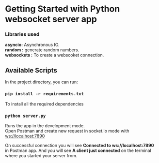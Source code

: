 # Getting Started with Python websocket server app

### Libraries used

**asyncio:** Asynchronous IO.\
**random :** generate random numbers.\
**websockets :** To create a webscoket connection.

## Available Scripts

In the project directory, you can run:

### `pip install -r requirements.txt`

To install all the required dependencies

### `python server.py`

Runs the app in the development mode.\
Open Postman and create new request in socket.io mode with [ws://localhost:7890](ws://localhost:7890)

On successful connection you will see **Connected to ws://localhost:7890** in Postman app.
And you will see **A client just connected** on the terminal where you started your server from.
